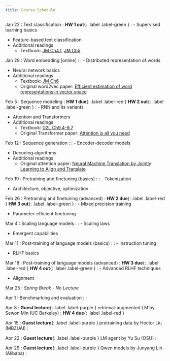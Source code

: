 ```yaml
---
title: Course Schedule
---
```


Jan 22
: Text classification
  : **HW 1 out**{: .label .label-green }
: - Supervised learning basics
  - Feature-based text classification
  - Additional readings
    - Textbook: [JM Ch4.1](https://web.stanford.edu/~jurafsky/slp3/4.pdf), [JM Ch5](https://web.stanford.edu/~jurafsky/slp3/5.pdf)

Jan 29
: Word embedding [online]
  : 
: - Distributed representation of words
  - Neural network basics
  - Additional readings
    - Textbook: [JM Ch6](https://web.stanford.edu/~jurafsky/slp3/6.pdf)
    - Original word2vec paper: [Efficient estimation of word representations in vector space](https://arxiv.org/pdf/1301.3781)

Feb 5
: Sequence modeling
  : **HW 1 due**{: .label .label-red }  **HW 2 out**{: .label .label-green }
: - RNN and its variants
  - Attention and Transformers
  - Additional readings
    - Textbook: [D2L Ch9.4-9.7](https://d2l.ai/chapter_recurrent-neural-networks/index.html)
    - Original Transformer paper: [Attention is all you need](https://arxiv.org/pdf/1706.03762)

Feb 12
: Sequence generation
  : 
: - Encoder-decoder models
  - Decoding algorithms
  - Additional readings
    - Original attention paper: [Neural Machine Translation by Jointly Learning to Align and Translate](https://arxiv.org/pdf/1409.0473)

Feb 19
: Pretraining and finetuning (basics)
  : 
: - Tokenization
  - Architecture, objective, optimization

Feb 26
: Pretraining and finetuning (advanced)
  : **HW 2 due**{: .label .label-red }  **HW 3 out**{: .label .label-green }
: - Mixed precision training
  - Parameter-efficient finetuning

Mar 4
: Scaling language models
  : 
: - Scaling laws
  - Emergent capabilities 

Mar 11
: Post-training of language models (basics)
  : 
: - Instruction tuning
  - RLHF basics

Mar 18
: Post-training of language models (advanced)
  : **HW 3 due**{: .label .label-red }  **HW 4 out**{: .label .label-green }
: - Advanced RLHF techniques
  - Alignment

Mar 25
: *Spring Break - No Lecture*

Apr 1
: Benchmarking and evaluation
  : 
: 

Apr 8
: **Guest lecture**{: .label .label-purple } retrieval-augmented LM by Sewon Min (UC Berkeley)
  : **HW 4 due**{: .label .label-red }

Apr 15
: **Guest lecture**{: .label .label-purple } pretraining data by Hector Liu (MBZUAI)
  : 

Apr 22
: **Guest lecture**{: .label .label-purple } LM agent by Yu Su (OSU)
  : 

Apr 29
: **Guest lecture**{: .label .label-purple } Qwen models by Junyang Lin (Alibaba)
  : 
